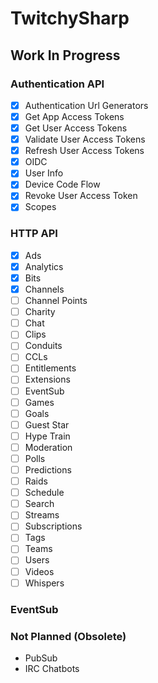 # TwitchySharp

## Work In Progress

### Authentication API
- [X] Authentication Url Generators
- [X] Get App Access Tokens
- [X] Get User Access Tokens
- [X] Validate User Access Tokens
- [X] Refresh User Access Tokens
- [X] OIDC
- [X] User Info
- [X] Device Code Flow
- [X] Revoke User Access Token
- [X] Scopes

### HTTP API
- [X] Ads
- [X] Analytics
- [X] Bits
- [X] Channels
- [ ] Channel Points
- [ ] Charity
- [ ] Chat
- [ ] Clips
- [ ] Conduits
- [ ] CCLs
- [ ] Entitlements
- [ ] Extensions
- [ ] EventSub
- [ ] Games
- [ ] Goals
- [ ] Guest Star
- [ ] Hype Train
- [ ] Moderation
- [ ] Polls
- [ ] Predictions
- [ ] Raids
- [ ] Schedule
- [ ] Search
- [ ] Streams
- [ ] Subscriptions
- [ ] Tags
- [ ] Teams
- [ ] Users
- [ ] Videos
- [ ] Whispers

### EventSub

### Not Planned (Obsolete)
- PubSub
- IRC Chatbots